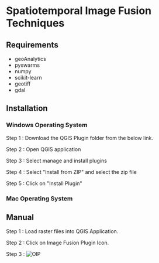 # Spatiotemporal Image Fusion Techniques


## Requirements
- geoAnalytics
- pyswarms
- numpy
- scikit-learn
- geotiff
- gdal 



## Installation

### Windows Operating System
Step 1 : Download the QGIS Plugin folder from the below link. 

Step 2 : Open QGIS application 

Step 3 : Select manage and install plugins 

Step 4 : Select "Install from ZIP" and select the zip file

Step 5 : Click on "Install Plugin"

### Mac Operating System

## Manual

Step 1 : Load raster files into QGIS Application.

Step 2 : Click on Image Fusion Plugin Icon.

Step 3 : ![OIP](https://user-images.githubusercontent.com/77494701/233035012-f703cfee-905e-4167-9cf9-c494f06eaa81.jpg)


